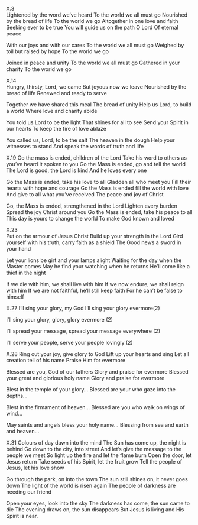 X.3    
Lightened by the word we’ve heard
To the world we all must go
Nourished by the bread of life
To the world we go
Altogether in one love and faith
Seeking ever to be true
You will guide us on the path O Lord
Of eternal peace

With our joys and with our cares
To the world we all must go
Weighed by toil but raised by hope
To the world we go

Joined in peace and unity
To the world we all must go
Gathered in your charity
To the world we go

X.14	
Hungry, thirsty, Lord, we came
But joyous now we leave
Nourished by the bread of life
Renewed and ready to serve

Together we have shared this meal
The bread of unity
Help us Lord, to build a world
Where love and charity abide

You told us Lord to be the light
That shines for all to see
Send your Spirit in our hearts
To keep the fire of love ablaze

You called us, Lord, to be the salt
The heaven in the dough
Help your witnesses to stand
And speak the words of truth and life

X.19
Go the mass is ended, children of the Lord
Take his word to others as you’ve heard it spoken to you
Go the Mass is ended, go and tell the world
The Lord is good, the Lord is kind
And he loves every one

Go the Mass is ended, take his love to all
Gladden all who meet you
Fill their hearts with hope and courage
Go the Mass is ended fill the world with love
And give to all what you’ve received
The peace and joy of Christ

Go, the Mass is ended, strengthened in the Lord
Lighten every burden
Spread the joy Christ around you
Go the Mass is ended, take his peace to all
This day is yours to change the world
To make God known and loved

X.23	
Put on the armour of Jesus Christ
Build up your strength in the Lord
Gird yourself with his truth, carry faith as a shield
The Good news a sword in your hand

Let your lions be girt and your lamps alight
Waiting for the day when the Master comes
May he find your watching when he returns
He’ll come like a thief in the night

If we die with him, we shall live with him
If we now endure, we shall reign with him
If we are not faithful, he’ll still keep faith
For he can’t be false to himself

X.27
I’ll sing your glory, my God
I’ll sing your glory evermore(2)

I’ll sing your glory, glory, glory evermore (2)
	
I’ll spread your message, spread your message everywhere (2)

I’ll serve your people, serve your people lovingly (2)
		
X.28
Ring out your joy, give glory to God
Lift up your hearts and sing
Let all creation tell of his name
Praise Him for evermore

Blessed are you, God of our fathers
Glory and praise for evermore
Blessed your great and glorious holy name
Glory and praise for evermore
		
Blest in the temple of your glory…
Blessed are your who gaze into the depths…

Blest in the firmament of heaven…
Blessed are you who walk on wings of wind…

May saints and angels bless your holy name…
Blessing from sea and earth and heaven…

X.31
Colours of day dawn into the mind
The Sun has come up, the night is behind
Go down to the city, into street
And let’s give the message to the people we meet
So light up the fire and let the flame burn
Open the door, let Jesus return
Take seeds of his Spirit, let the fruit grow
Tell the people of Jesus, let his love show

Go through the park, on into the town
The sun still shines on, it never goes down
The light of the world is risen again
The people of darkness are needing our friend

Open your eyes, look into the sky
The darkness has come, the sun came to die
The evening draws on, the sun disappears
But Jesus is living and His Spirit is near.